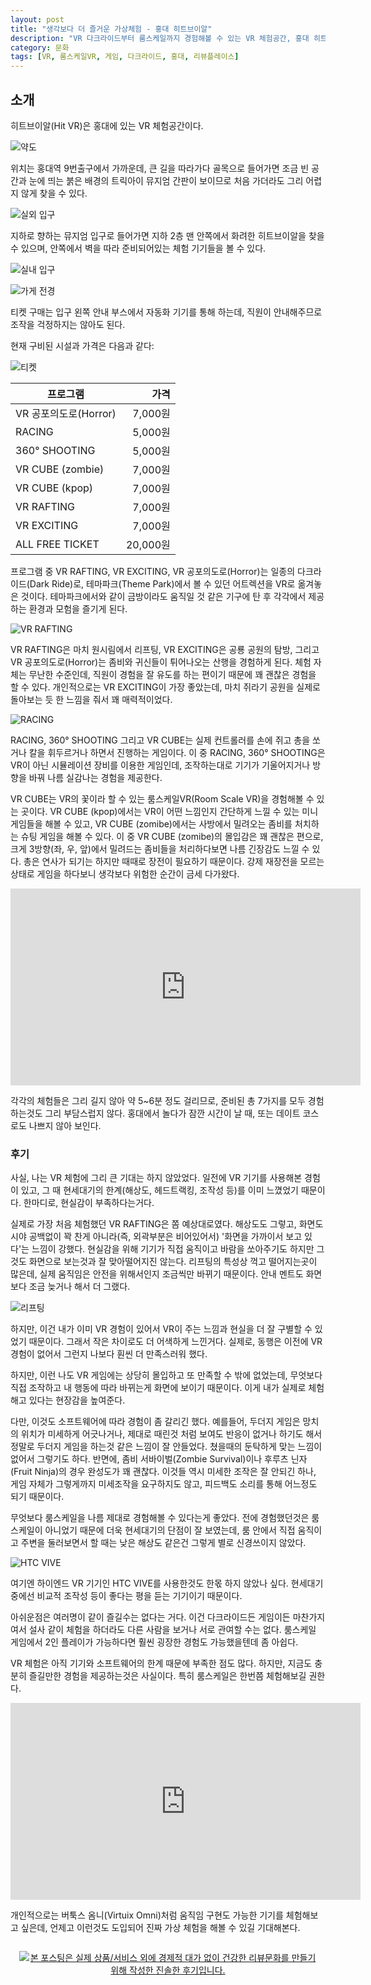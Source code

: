 ```yaml
---
layout: post
title: "생각보다 더 즐거운 가상체험 - 홍대 히트브이알"
description: "VR 다크라이드부터 룸스케일까지 경험해볼 수 있는 VR 체험공간, 홍대 히트브이알에 다녀왔다."
category: 문화
tags: [VR, 룸스케일VR, 게임, 다크라이드, 홍대, 리뷰플레이스]
---
```


## 소개

히트브이알(Hit VR)은 홍대에 있는 VR 체험공간이다.

![약도](https://lh3.googleusercontent.com/-FPdLagpOFio/WgwuYOpa8UI/AAAAAAAAaxM/oooaM_2S0sgCuwtFfK3JNhAIsPvLccdDQCE0YBhgL/s560/hit-vr-map.gif)

위치는 홍대역 9번출구에서 가까운데,
큰 길을 따라가다 골목으로 들어가면
조금 빈 공간과 눈에 띄는 붉은 배경의 트릭아이 뮤지엄 간판이 보이므로
처음 가더라도 그리 어렵지 않게 찾을 수 있다.

![실외 입구](https://lh3.googleusercontent.com/U-qXLNy6CDpdLWUqdz0V4cxVDbXOCTBUWFPd2h7vFx-rpQCRS4u_LvfGAVxHPJs1qZCXKIh1GuXyOQ=s560)

지하로 향하는 뮤지엄 입구로 들어가면
지하 2층 맨 안쪽에서 화려한 히트브이알을 찾을 수 있으며,
안쪽에서 벽을 따라 준비되어있는 체험 기기들을 볼 수 있다.

![실내 입구](https://lh3.googleusercontent.com/b9nKgoYQY6XIaIvE6DzXN2Ytt7feXGsW3T52NE_ue-1sU7uOAmPAPa7JM9fycuSnS2lQ2WvRbRDHWQ=s560)

![가게 전경](https://lh3.googleusercontent.com/00AyyRlLcBcv4ooHcVmNdiI9Xy1dtZscs3Xlf3bZsYyFrdgrjWtKxZXqtmQHQ9W3oeElTlbdE1GVYQ=s560)

티켓 구매는 입구 왼쪽 안내 부스에서 자동화 기기를 통해 하는데,
직원이 안내해주므로 조작을 걱정하지는 않아도 된다.

현재 구비된 시설과 가격은 다음과 같다:

![티켓](https://lh3.googleusercontent.com/4VkuwEKsF2dA8isAn7AetOGJRIRP1MLf7CiAZM6JKJ1EUpjF4jzmh51mlpcdT0ePyJPV7I6lygnHpQ=s560)

프로그램              | 가격
----------------------|---------:
VR 공포의도로(Horror) |  7,000원
RACING                |  5,000원
360° SHOOTING        |  5,000원
VR CUBE (zombie)      |  7,000원
VR CUBE (kpop)        |  7,000원
VR RAFTING            |  7,000원
VR EXCITING           |  7,000원
ALL FREE TICKET       | 20,000원

프로그램 중 VR RAFTING, VR EXCITING, VR 공포의도로(Horror)는
일종의 다크라이드(Dark Ride)로,
테마파크(Theme Park)에서 볼 수 있던 어트렉션을 VR로 옮겨놓은 것이다.
테마파크에서와 같이 금방이라도 움직일 것 같은 기구에 탄 후
각각에서 제공하는 환경과 모험을 즐기게 된다.

![VR RAFTING](https://lh3.googleusercontent.com/hjDLqjYfzOuJA681yF5GbcHNqg6ATbh_b-J7Eh1D38qM4AChadFYRgbIsu0m085jBBgcpBIN5BQ4Rw=s560)

VR RAFTING은 마치 원시림에서 리프팅,
VR EXCITING은 공룡 공원의 탐방,
그리고 VR 공포의도로(Horror)는 좀비와 귀신들이 튀어나오는 산행을 경험하게 된다.
체험 자체는 무난한 수준인데,
직원이 경험을 잘 유도를 하는 편이기 때문에
꽤 괜찮은 경험을 할 수 있다.
개인적으로는 VR EXCITING이 가장 좋았는데,
마치 쥐라기 공원을 실제로 돌아보는 듯 한 느낌을 줘서 꽤 매력적이었다.

![RACING](https://lh3.googleusercontent.com/9wewOA3scvBD7IZ3VDdKHZP1f_wYG_oaELCkqK5O9MftYslEF3M02D8B_F2TYJoBMZqYINUIrkr9Eg=s560)

RACING, 360° SHOOTING 그리고 VR CUBE는
실제 컨트롤러를 손에 쥐고 총을 쏘거나 칼을 휘두르거나 하면서 진행하는 게임이다.
이 중 RACING, 360° SHOOTING은 VR이 아닌 시뮬레이션 장비를 이용한 게임인데,
조작하는대로 기기가 기울어지거나 방향을 바꿔 나름 실감나는 경험을 제공한다.

VR CUBE는 VR의 꽃이라 할 수 있는 룸스케일VR(Room Scale VR)을 경험해볼 수 있는 곳이다.
VR CUBE (kpop)에서는 VR이 어떤 느낌인지 간단하게 느낄 수 있는 미니 게임들을 해볼 수 있고,
VR CUBE (zomibe)에서는 사방에서 밀려오는 좀비를 처치하는 슈팅 게임을 해볼 수 있다.
이 중 VR CUBE (zomibe)의 몰입감은 꽤 괜찮은 편으로,
크게 3방향(좌, 우, 앞)에서 밀려드는 좀비들을 처리하다보면 나름 긴장감도 느낄 수 있다.
총은 연사가 되기는 하지만 때때로 장전이 필요하기 때문이다.
강제 재장전을 모르는 상태로 게임을 하다보니 생각보다 위험한 순간이 금세 다가왔다.

<center><iframe width="560" height="315" src="https://www.youtube.com/embed/di9V49mTSsQ" frameborder="0" allowfullscreen></iframe></center>

각각의 체험들은 그리 길지 않아 약 5~6분 정도 걸리므로,
준비된 총 7가지를 모두 경험하는것도 그리 부담스럽지 않다.
홍대에서 놀다가 잠깐 시간이 날 때, 또는 데이트 코스로도 나쁘지 않아 보인다.



### 후기

사실, 나는 VR 체험에 그리 큰 기대는 하지 않았었다.
일전에 VR 기기를 사용해본 경험이 있고,
그 때 현세대기의 한계(해상도, 헤드트랙킹, 조작성 등)를 이미 느꼈었기 때문이다.
한마디로, 현실감이 부족하다는거다.

실제로 가장 처음 체험했던 VR RAFTING은 쫌 예상대로였다.
해상도도 그렇고, 화면도 시야 공백없이 꽉 찬게 아니라(즉, 외곽부분은 비어있어서)
'화면을 가까이서 보고 있다'는 느낌이 강했다.
현실감을 위해 기기가 직접 움직이고 바람을 쏘아주기도 하지만
그것도 화면으로 보는것과 잘 맞아떨어지진 않는다.
리프팅의 특성상 꺽고 떨어지는곳이 많은데,
실제 움직임은 안전을 위해서인지 조금씩만 바뀌기 때문이다.
안내 멘트도 화면보다 조금 늦거나 해서 더 그랬다.

![리프팅](https://lh3.googleusercontent.com/-dAZuX7vVnBo/Wgw3HOUyJ3I/AAAAAAAAaxk/BtAFnDTbs80vR_0w_ws8nbShTO9cu-U2ACE0YBhgL/s560/hit-vr-rifting.jpg "실제 리프팅이라면 떨어지지 않기 위해 안간힘을 쓰겠지만, VR RIFTING은 손잡이를 잡지 않아도 될만큼 안전한 범위 안에서만 움직인다.")

하지만, 이건 내가 이미 VR 경험이 있어서
VR이 주는 느낌과 현실을 더 잘 구별할 수 있었기 때문이다.
그래서 작은 차이로도 더 어색하게 느낀거다.
실제로, 동행은 이전에 VR 경험이 없어서 그런지
나보다 훤씬 더 만족스러워 했다.

하지만, 이런 나도 VR 게임에는 상당히 몰입하고 또 만족할 수 밖에 없었는데,
무엇보다 직접 조작하고 내 행동에 따라 바뀌는게 화면에 보이기 때문이다.
이게 내가 실제로 체험해고 있다는 현장감을 높여준다.

다만, 이것도 소프트웨어에 따라 경험이 좀 갈리긴 했다.
예를들어, 두더지 게임은 망치의 위치가 미세하게 어긋나거나,
제대로 때린것 처럼 보여도 반응이 없거나 하기도 해서
정말로 두더지 게임을 하는것 같은 느낌이 잘 안들었다.
쳤을때의 둔탁하게 맞는 느낌이 없어서 그렇기도 하다.
반면에, 좀비 서바이벌(Zombie Survival)이나 후루츠 닌자(Fruit Ninja)의 경우 완성도가 꽤 괜찮다.
이것들 역시 미세한 조작은 잘 안되긴 하나,
게임 자체가 그렇게까지 미세조작을 요구하지도 않고,
피드백도 소리를 통해 어느정도 되기 때문이다.

무엇보다 룸스케일을 나름 제대로 경험해볼 수 있다는게 좋았다.
전에 경험했던것은 룸스케일이 아니었기 때문에 더욱 현세대기의 단점이 잘 보였는데,
룸 안에서 직접 움직이고 주변을 둘러보면서 할 때는
낮은 해상도 같은건 그렇게 별로 신경쓰이지 않았다.

![HTC VIVE](https://lh3.googleusercontent.com/peOnD2YW2k-7TIhNHCEFda2-eSlFP3aoPEUNLboCeNdmncbKmk-VyoL_ZXBNX0NU4dul8Z1dxkWidg=s560)

여기엔 하이엔드 VR 기기인 HTC VIVE를 사용한것도 한몫 하지 않았나 싶다.
현세대기 중에선 비교적 조작성 등이 좋다는 평을 듣는 기기이기 때문이다.

아쉬운점은 여러명이 같이 즐길수는 없다는 거다.
이건 다크라이드든 게임이든 마찬가지여서
설사 같이 체험을 하더라도 다른 사람을 보거나 서로 관여할 수는 없다.
룸스케일 게임에서 2인 플레이가 가능하다면
훨씬 굉장한 경험도 가능했을텐데 좀 아쉽다.

VR 체험은 아직 기기와 소프트웨어의 한계 때문에 부족한 점도 많다.
하지만, 지금도 충분히 즐길만한 경험을 제공하는것은 사실이다.
특히 룸스케일은 한번쯤 체험해보길 권한다.

<center><iframe width="560" height="315" src="https://www.youtube.com/embed/Ibg6JBeyh54" frameborder="0" allowfullscreen></iframe></center>

개인적으로는 버툭스 옴니(Virtuix Omni)처럼
움직임 구현도 가능한 기기를 체험해보고 싶은데,
언제고 이런것도 도입되어 진짜 가상 체험을 해볼 수 있길 기대해본다.



<div style="text-align: center; padding: 1em;"><a href="http://reviewplace.co.kr/detail.php?number=10421" target="_blank"><img src="http://reviewplace.co.kr/blog_traffic.php?key=MTA0MjF8cmV6bm9h" border="0" alt="본 포스팅은 실제 상품/서비스 외에 경제적 대가 없이 건강한 리뷰문화를 만들기 위해 작성한 진솔한 후기입니다."></a></div>

